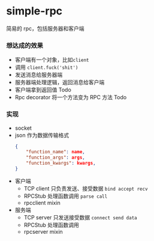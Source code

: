 # simple-rpc
简易的 rpc，包括服务器和客户端

### 想达成的效果
- 客户端有一个对象，比如```client```
- 调用 ```client.fuck('shit')```
- 发送消息给服务器端
- 服务器端处理逻辑，返回消息给客户端
- 客户端拿到返回值 Todo
- Rpc decorator 将一个方法变为 RPC 方法 Todo

### 实现
- socket
- json 作为数据传输格式
    ```json
    {
        "function_name": name,
        "function_args": args,
        "function_kwargs": kwargs,
    }
    ```
- 客户端
    - TCP client 只负责发送、接受数据 ```bind accept recv```
    - RPCStub 处理函数调用 ```parse call```
    - rpcclient mixin
- 服务端
    - TCP server 只发送接受数据 ```connect send data```
    - RPCStub 处理函数调用
    - rpcserver mixin